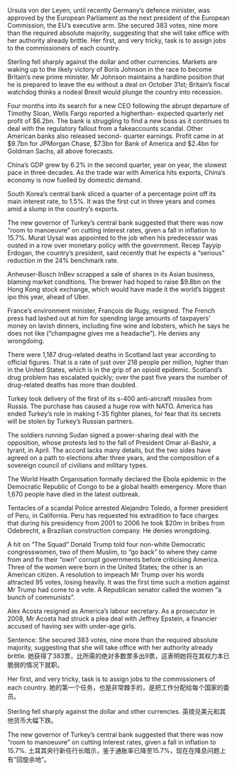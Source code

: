 Ursula von der Leyen, until recently Germany’s defence minister, was approved by the European Parliament as the next president of the European Commission, the EU’s executive arm. She secured 383 votes, nine more than the required absolute majority, suggesting that she will take office with her authority already brittle. Her first, and very tricky, task is to assign jobs to the commissioners of each country.

Sterling fell sharply against the dollar and other currencies. Markets are waking up to the likely victory of Boris Johnson in the race to become Britain’s new prime minister. Mr Johnson maintains a hardline position that he is prepared to leave the eu without a deal on October 31st; Britain’s fiscal watchdog thinks a nodeal Brexit would plunge the country into recession.

Four months into its search for a new CEO following the abrupt departure of Timothy Sloan, Wells Fargo reported a higherthan- expected quarterly net profit of $6.2bn. The bank is struggling to find a new boss as it continues to deal with the regulatory fallout from a fakeaccounts scandal. Other American banks also released second- quarter earnings. Profit came in at $9.7bn for JPMorgan Chase, $7.3bn for Bank of America and $2.4bn for Goldman Sachs, all above forecasts.

China’s GDP grew by 6.2% in the second quarter, year on year, the slowest pace in three decades. As the trade war with America hits exports, China’s economy is now fuelled by domestic demand.

South Korea’s central bank sliced a quarter of a percentage point off its main interest rate, to 1.5%. It was the first cut in three years and comes amid a slump in the country’s exports.

The new governor of Turkey’s central bank suggested that there was now “room to manoeuvre” on cutting interest rates, given a fall in inflation to 15.7%. Murat Uysal was appointed to the job when his predecessor was ousted in a row over monetary policy with the government. Recep Tayyip Erdogan, the country’s president, said recently that he expects a “serious” reduction in the 24% benchmark rate.

Anheuser-Busch InBev scrapped a sale of shares in its Asian business, blaming market conditions. The brewer had hoped to raise $9.8bn on the Hong Kong stock exchange, which would have made it the world’s biggest ipo this year, ahead of Uber.

France’s environment minister, François de Rugy, resigned. The French press had lashed out at him for spending large amounts of taxpayers’ money on lavish dinners, including fine wine and lobsters, which he says he does not like (“champagne gives me a headache”). He denies any wrongdoing.

There were 1,187 drug-related deaths in Scotland last year according to official figures. That is a rate of just over 218 people per million, higher than in the United States, which is in the grip of an opioid epidemic. Scotland’s drug problem has escalated quickly; over the past five years the number of drug-related deaths has more than doubled.

Turkey took delivery of the first of its s-400 anti-aircraft missiles from Russia. The purchase has caused a huge row with NATO. America has ended Turkey’s role in making f-35 fighter planes, for fear that its secrets will be stolen by Turkey’s Russian partners.

The soldiers running Sudan signed a power-sharing deal with the opposition, whose protests led to the fall of President Omar al-Bashir, a tyrant, in April. The accord lacks many details, but the two sides have agreed on a path to elections after three years, and the composition of a sovereign council of civilians and military types.

The World Health Organisation formally declared the Ebola epidemic in the Democratic Republic of Congo to be a global health emergency. More than 1,670 people have died in the latest outbreak.

Tentacles of a scandal
Police arrested Alejandro Toledo, a former president of Peru, in California. Peru has requested his extradition to face charges that during his presidency from 2001 to 2006 he took $20m in bribes from Odebrecht, a Brazilian construction company. He denies wrongdoing.

A hit on “The Squad”
Donald Trump told four non-white Democratic congresswomen, two of them Muslim, to “go back” to where they came from and fix their “own” corrupt governments before criticising America. Three of the women were born in the United States; the other is an American citizen. A resolution to impeach Mr Trump over his words attracted 95 votes, losing heavily. It was the first time such a motion against Mr Trump had come to a vote. A Republican senator called the women “a bunch of communists”.

Alex Acosta resigned as America’s labour secretary. As a prosecutor in 2008, Mr Acosta had struck a plea deal with Jeffrey Epstein, a financier accused of having sex with under-age girls.

Sentence:
She secured 383 votes, nine more than the required absolute majority, suggesting that she will take office with her authority already brittle.
她获得了383票，比所需的绝对多数票多出9票，这表明她将在其权力本已脆弱的情况下就职。

Her first, and very tricky, task is to assign jobs to the commissioners of each country.
她的第一个任务，也是非常棘手的，是把工作分配给每个国家的委员。

Sterling fell sharply against the dollar and other currencies.
英镑兑美元和其他货币大幅下跌。

The new governor of Turkey’s central bank suggested that there was now “room to manoeuvre” on cutting interest rates, given a fall in inflation to 15.7%.
土耳其央行新任行长暗示，鉴于通胀率已降至15.7%，现在在降息问题上有“回旋余地”。